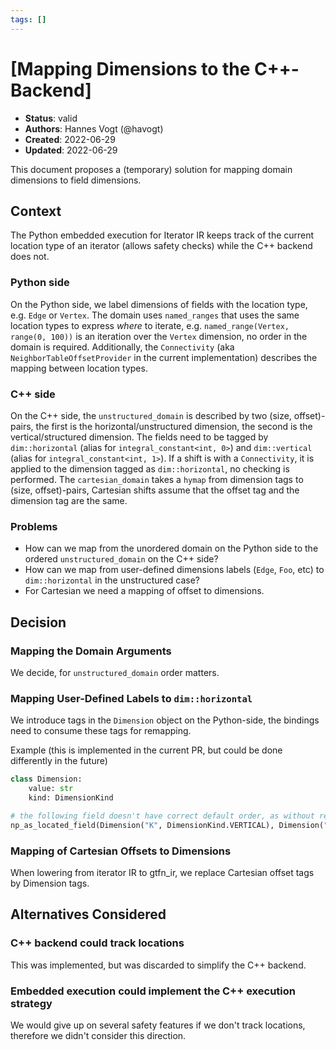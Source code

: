 ```yaml
---
tags: []
---
```


# [Mapping Dimensions to the C++-Backend]

- **Status**: valid 
- **Authors**: Hannes Vogt (@havogt)
- **Created**: 2022-06-29
- **Updated**: 2022-06-29

This document proposes a (temporary) solution for mapping domain dimensions to field dimensions.

## Context

The Python embedded execution for Iterator IR keeps track of the current location type of an iterator (allows safety checks) while the C++ backend does not.

### Python side

On the Python side, we label dimensions of fields with the location type, e.g. `Edge` or `Vertex`. The domain uses `named_ranges` that uses the same location types to express *where* to iterate, e.g. `named_range(Vertex, range(0, 100))` is an iteration over the `Vertex` dimension, no order in the domain is required. Additionally, the `Connectivity` (aka `NeighborTableOffsetProvider` in the current implementation) describes the mapping between location types. 

### C++ side

On the C++ side, the `unstructured_domain` is described by two (size, offset)-pairs, the first is the horizontal/unstructured dimension, the second is the vertical/structured dimension. The fields need to be tagged by `dim::horizontal` (alias for `integral_constant<int, 0>`) and `dim::vertical` (alias for `integral_constant<int, 1>`). If a shift is with a `Connectivity`, it is applied to the dimension tagged as `dim::horizontal`, no checking is performed.
The `cartesian_domain` takes a `hymap` from dimension tags to (size, offset)-pairs, Cartesian shifts assume that the offset tag and the dimension tag are the same.

### Problems

- How can we map from the unordered domain on the Python side to the ordered `unstructured_domain` on the C++ side?
- How can we map from user-defined dimensions labels (`Edge`, `Foo`, etc) to `dim::horizontal` in the unstructured case?
- For Cartesian we need a mapping of offset to dimensions.

## Decision

### Mapping the Domain Arguments

We decide, for `unstructured_domain` order matters.

### Mapping User-Defined Labels to `dim::horizontal`

We introduce tags in the `Dimension` object on the Python-side, the bindings need to consume these tags for remapping.

Example (this is implemented in the current PR, but could be done differently in the future)

```python
class Dimension:
    value: str
    kind: DimensionKind

# the following field doesn't have correct default order, as without remapping we would interpret first dimension as dim::horizontal
np_as_located_field(Dimension("K", DimensionKind.VERTICAL), Dimension("Vertex", DimensionKind.HORIZONTAL))
```
### Mapping of Cartesian Offsets to Dimensions

When lowering from iterator IR to gtfn_ir, we replace Cartesian offset tags by Dimension tags.

## Alternatives Considered

### C++ backend could track locations

This was implemented, but was discarded to simplify the C++ backend.

### Embedded execution could implement the C++ execution strategy

We would give up on several safety features if we don't track locations, therefore we didn't consider this direction.
